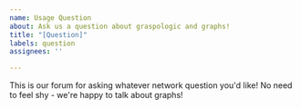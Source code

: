 ```yaml
---
name: Usage Question
about: Ask us a question about graspologic and graphs!
title: "[Question]"
labels: question
assignees: ''

---
```


This is our forum for asking whatever network question you'd like!  No need to feel shy - we're happy to talk about graphs!
